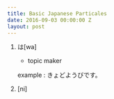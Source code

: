 ```yaml
---
title: Basic Japanese Particales
date: 2016-09-03 00:00:00 Z
layout: post
---
```


1. は\[wa\]
   -  topic maker

   example
   \:  きょどようびです。

2. \[ni\]